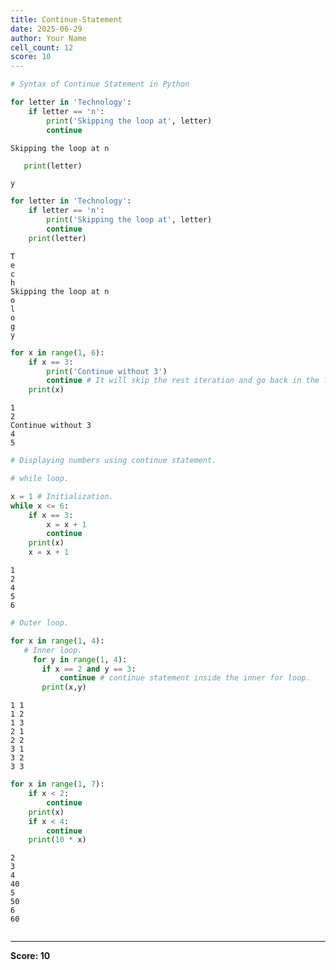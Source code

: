 ```yaml
---
title: Continue-Statement
date: 2025-06-29
author: Your Name
cell_count: 12
score: 10
---
```


```python
# Syntax of Continue Statement in Python
```


```python
for letter in 'Technology':
    if letter == 'n':
        print('Skipping the loop at', letter)
        continue
```

    Skipping the loop at n



```python
   print(letter)
```

    y



```python
for letter in 'Technology':
    if letter == 'n':
        print('Skipping the loop at', letter)
        continue
    print(letter)

```

    T
    e
    c
    h
    Skipping the loop at n
    o
    l
    o
    g
    y



```python
for x in range(1, 6):
    if x == 3:
        print('Continue without 3')
        continue # It will skip the rest iteration and go back in the for loop with the next iteration.
    print(x)
```

    1
    2
    Continue without 3
    4
    5



```python
# Displaying numbers using continue statement.
```


```python
# while loop.
```


```python
x = 1 # Initialization.
while x <= 6:
    if x == 3:
        x = x + 1
        continue
    print(x)
    x = x + 1
```

    1
    2
    4
    5
    6



```python
# Outer loop.
```


```python
for x in range(1, 4):
   # Inner loop.
     for y in range(1, 4):
       if x == 2 and y == 3:
           continue # continue statement inside the inner for loop.
       print(x,y)
```

    1 1
    1 2
    1 3
    2 1
    2 2
    3 1
    3 2
    3 3



```python
for x in range(1, 7):
    if x < 2:
        continue
    print(x)
    if x < 4:
        continue
    print(10 * x)
```

    2
    3
    4
    40
    5
    50
    6
    60



```python

```


---
**Score: 10**